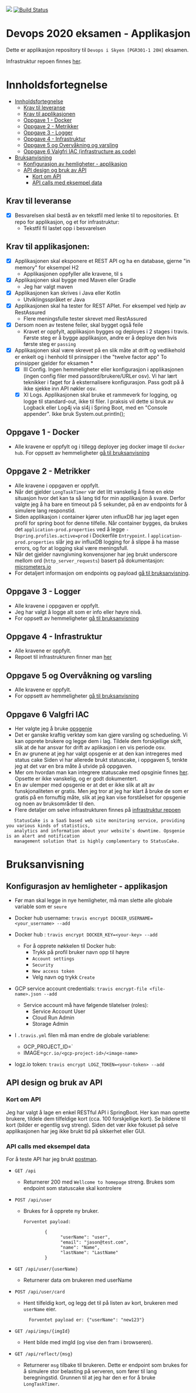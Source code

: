 <a href="https://www.statuscake.com" title="Website Uptime Monitoring"><img src="https://app.statuscake.com/button/index.php?Track=5743819&Days=1&Design=1" /></a>
[![Build Status](https://travis-ci.com/guberArmin/devops-exam.svg?token=m6BpjWymm3UWnZ6QxDwC&branch=main)](https://travis-ci.com/guberArmin/devops-exam)


# Devops 2020 eksamen - Applikasjon
Dette er applikasjon repository til `Devops i Skyen [PGR301-1 20H]` eksamen.

Infrastruktur repoen finnes [her](https://github.com/guberArmin/eksamen-infrastructure).

# Innholdsfortegnelse
- [Innholdsfortegnelse](#innholdsfortegnelse)
  * [Krav til leveranse](#krav-til-leveranse)
  * [Krav til applikasjonen](#krav-til-applikasjonen)
  * [Oppgave 1 - Docker](#oppgave-1---docker)
  * [Oppgave 2 - Metrikker](#oppgave-2---metrikker)
  * [Oppgave 3 - Logger](#oppgave-3---logger)
  * [Oppgave 4 - Infrastruktur](#oppgave-4---infrastruktur)
  * [Oppgave 5 og Overvåkning og varsling](#oppgave-5-og-overvåkning-og-varsling)
  * [Oppgave 6 Valgfri IAC (infrastructure as code)](#oppgave-6-valgfri-iac)
- [Bruksanvisning](#bruksanvisning)
  * [Konfigurasjon av hemligheter - applikasjon](#konfigurasjon-av-hemligheter---applikasjon)
  * [API design og bruk av API](#api-design-og-bruk-av-api)
    * [Kort om API](#kort-om-api)
    * [API calls med eksempel data](#api-calls-med-eksempel-data)
    

## Krav til leveranse
- [x] Besvarelsen skal bestå av en tekstfil med lenke til to repositories. Et repo for applikasjon, og et for infrastruktur:
    - Tekstfil fil lastet opp i besvarelsen

## Krav til applikasjonen:
- [x] Applikasjonen skal eksponere et REST API og ha en database, gjerne "in memory" for eksempel H2
    - Applikasjonen oppfyller alle kravene, til s
- [x] Applikasjonen skal bygge med Maven eller Gradle 
    - Jeg har valgt maven
- [x] Applikasjonen kan skrives i Java eller Kotlin
    - Utviklingsspråket er Java
- [x] Applikasjonen skal ha tester for REST APIet. For eksempel ved hjelp av RestAssured
    - Flere meningsfulle tester skrevet med RestAssured
- [x] Dersom noen av testene feiler, skal bygget også feile
    - Kravet er oppfylt, applikasjon bygges og deployes i 2 stages i travis. Første steg er å bygge applikasjon, andre er å 
    deploye den hvis første steg er `passing` 
- [x] Applikasjonen skal være skrevet på en slik måte at drift og vedlikehold er enkelt og i henhold til prinsipper i the "twelve factor app"
To prinsipper gjelder for eksamen *
     - [x] III Config. Ingen hemmeligheter eller konfigurasjon i applikasjonen (ingen config filer med passord/brukere/URLer osv). 
     Vi har lært teknikker i faget for å eksternalisere konfigurasjon. Pass godt på å ikke sjekke inn API nøkler osv.
     - [x] XI Logs. Applikasjonen skal bruke et rammeverk for logging, og logge til standard-out,
ikke til filer. I praksis vil dette si bruk av Logback eller Log4j via sl4j i Spring Boot, med en
"Console appender". Ikke bruk System.out.println();
## Oppgave 1 - Docker
 - Alle kravene er oppfylt og i tillegg deployer jeg docker image til `docker hub`.
 For oppsett av hemmeligheter [gå til bruksanvisning](#docker)

## Oppgave 2 - Metrikker
- Alle kravene i oppgaven er oppfylt. 
- Når det gjelder `LongTaskTimer` var det litt vanskelig å finne en ekte situasjon hvor det kan ta så 
lang tid for min applikasjon å svare.
Derfor valgte jeg å ha bare en timeout på 5 sekunder, på en av endpoints for å 
simulere lang responstid.
- Siden applikasjon i container kjører uten influxDB har jeg laget egen profil for spring boot for 
denne tilfelle. Når container bygges, da brukes det `application-prod.properties` ved å legge 
`-Dspring.profiles.active=prod` i Dockerfile `Entrypoint`. I `application-prod.properties` slår jeg av 
influxDB logging for å slippe å ha masse errors, og for at logging skal være meningsfull.
- Når det gjelder navngivning konvensjoner har jeg brukt underscore mellom ord  (`http_server_requests`) 
basert på dokumentasjon: [micrometers.io](https://micrometer.io/docs/concepts#_timers)
- For detaljert informasjon om endpoints og payload [gå til bruksanvisning](#Bruksanvisning).

## Oppgave 3 - Logger
 - Alle kravene i oppgaven er oppfylt. 
 - Jeg har valgt å logge alt som er info eller høyre nivå.
 - For oppsett av hemmeligheter [gå til bruksanvisning](#Bruksanvisning)

## Oppgave 4 - Infrastruktur
 - Alle kravene er oppfylt.
 - Repoet til infrastrukturen finner man [her](https://github.com/guberArmin/eksamen-infrastructure)

## Oppgave 5 og Overvåkning og varsling
 - Alle kravene er oppfylt.  
 - For oppsett av hemmeligheter [gå til bruksanvisning](#Bruksanvisning)

## Oppgave 6 Valgfri IAC
- Her valgte jeg å bruke [opsgenie](https://registry.terraform.io/providers/opsgenie/opsgenie/latest/docs)
- Det er ganske kraftig verktøy som kan gjøre varsling og schedueling. Vi kan opprete brukere og legge dem
 i lag. Tildele dem forskjellige skift, slik at de har ansvar for drift av aplikasjon i en vis periode osv.
- En av grunene at jeg har valgt opsgenie er at den kan intregeres med status cake
Siden vi har allerede brukt statuscake, i oppgaven 5, tenkte jeg at det var en bra måte å utvide på oppgaven.
- Mer om hvordan man kan integrere statuscake med opsginie finnes [her](https://docs.opsgenie.com/docs/statuscake-integration).
Opsette er ikke vanskelig, og er godt dokumentert.
- En av ulemper med opsgenie er at det er ikke slik at alt av funskjonaliteten er gratis.
Men jeg tror at jeg har klart å bruke de som er gratis på en fornuftig måte, slik at jeg kan vise forståelset 
for opsgenie og noen av bruksområder til den.
- Flere detaljer om selve infrastrukturen finnes på [infrastruktur repoen](https://github.com/guberArmin/eksamen-infrastructure)
 
 ```
    StatusCake is a SaaS based web site monitoring service, providing you various kinds of statistics, 
    analytics and information about your website`s downtime. Opsgenie is an alert and notification 
    management solution that is highly complementary to StatusCake.
```

# Bruksanvisning

## Konfigurasjon av hemligheter - applikasjon

- Før man skal legge in nye hemligheter, må man slette alle globale variable
som er `seure`
- <a name="docker">Docker hub username:</a> `travis encrypt DOCKER_USERNAME=<your_username> --add`
- Docker hub : `travis encrypt DOCKER_KEY=<your-key> --add`
    - For å opprete nøkkelen til Docker hub:
        - Trykk på profil bruker navn opp til høyre
        - `Account settings`
        - `Security`
        - `New access token`
        - Velg navn og trykk `Create`
- GCP service account credentials: `travis encrypt-file <file-name>.json --add`
    - Service account må have følgende tilatelser (roles):
         - Service Account User
         - Cloud Run Admin
         - Storage Admin
- I `.travis.yml` filen må man endre de globale variablene:
    - GCP_PROJECT_ID=`<gcp-project-id>
    - IMAGE=`gcr.io/<gcp-project-id>/<image-name>`
    
- logz.io token: `travis encrypt LOGZ_TOKEN=<your-token> --add`

## API design og bruk av API

### Kort om API
Jeg har valgt å lage en enkel RESTful API i SpringBoot. Her kan man oprette brukere, tildele dem
tilfeldige kort (cca. 100 forskjellige kort). Se bildene til kort (bilder er 
egentlig svg streng). Siden det vær ikke fokuset på selve applikasjonen har jeg
ikke brukt tid på sikkerhet eller GUI.

### API calls med eksempel data

For å teste API har jeg brukt [postman](https://www.postman.com/).

- `GET /api`
    - Returnerer 200 med `Wellcome to homepage` streng. Brukes som endpoint som
    statuscake skal kontrolere
    
- `POST /api/user`
    - Brukes for å opprete ny bruker.
      
          Forventet payload:          
                    
                  {
                        "userName": "user",
                        "email": "jason@test.com",
                        "name": "Name",
                        "lastName": "LastName"
                  }
          
- `GET /api/user/{userName}`
    - Returnerer data om brukeren med userName

- `POST /api/user/card`
    - Hent tilfeldig kort, og legg det til på listen av kort, brukeren med 
     `userName` eier.
    
            Forventet payload er: {"userName": "new123"}


- `GET /api/imgs/{imgId}`
    - Hent bilde med imgId (og vise den fram i browseren).

- `GET /api/reflect/{msg}`
    - Returnerer `msg` tilbake til brukeren.
      Dette er endpoint som brukes for å simulere stor belasting på serveren,
      som fører til lang beregningstid. Grunnen til at jeg har den er for å
      bruke `LongTaskTimer`. 